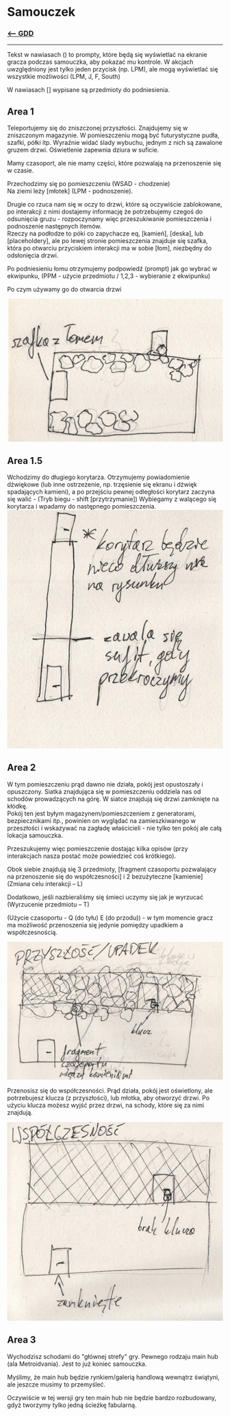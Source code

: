 # Samouczek
### [<-- GDD](../GDD.md)

---
Tekst w nawiasach () to prompty, które będą się wyświetlać na ekranie gracza podczas samouczka, aby pokazać mu kontrole. W akcjach uwzględniony jest tylko jeden przycisk (np. LPM), ale mogą wyświetlać się wszystkie możliwości (LPM, J, F, South)

W nawiasach [] wypisane są przedmioty do podniesienia.

## Area 1

Teleportujemy się do zniszczonej przyszłości. Znajdujemy się w zniszczonym magazynie. W pomieszczeniu mogą być futurystyczne pudła, szafki, półki itp. Wyraźnie widać ślady wybuchu, jednym z nich są zawalone gruzem drzwi. Oświetlenie zapewnia dziura w suficie.

Mamy czasoport, ale nie mamy części, które pozwalają na przenoszenie się w czasie.

Przechodzimy się po pomieszczeniu (WSAD - chodzenie)  
Na ziemi leży [młotek] (LPM - podnoszenie).  

Drugie co rzuca nam się w oczy to drzwi, które są oczywiście zablokowane, po interakcji z nimi dostajemy informację że potrzebujemy czegoś do odsunięcia gruzu - rozpoczynamy więc przeszukiwanie pomieszczenia i podnoszenie następnych itemów.  
Rzeczy na podłodze to póki co zapychacze eq, [kamień], [deska], lub [placeholdery], ale po lewej stronie pomieszczenia znajduje się szafka, która po otwarciu przyciskiem interakcji ma w sobie [łom], niezbędny do odsłonięcia drzwi.


Po podniesieniu łomu otrzymujemy podpowiedź (prompt) jak go wybrać w ekwipunku, (PPM - użycie przedmiotu / 1,2,3 - wybieranie z ekwipunku) 

Po czym używamy go do otwarcia drzwi  

![Alt text](../assets/szkice/samouczek/samouczek_szkic_1.jpg)

## Area 1.5

Wchodzimy do długiego korytarza. Otrzymujemy powiadomienie dźwiękowe (lub inne ostrzeżenie, np. trzęsienie się ekranu i dźwięk spadających kamieni), a po przejściu pewnej odległości korytarz zaczyna się walić - (Tryb biegu - shift [przytrzymanie])
Wybiegamy z walącego się korytarza i wpadamy do następnego pomieszczenia.
![Alt text](../assets/szkice/samouczek/samouczek_szkic_1.5.jpg)


## Area 2

W tym pomieszczeniu prąd dawno nie działa, pokój jest opustoszały i opuszczony. Siatka znajdująca się w pomieszczeniu oddziela nas od schodów prowadzących na górę. W siatce znajdują się drzwi zamknięte na kłódkę.  
Pokój ten jest byłym magazynem/pomieszczeniem z generatorami, bezpiecznikami itp., powinien on wyglądać na zamieszkiwanego w przeszłości i wskazywać na zagładę właścicieli - nie tylko ten pokój ale całą lokacja samouczka.   


Przeszukujemy więc pomieszczenie dostając kilka opisów (przy interakcjach nasza postać może powiedzieć coś krótkiego). 

Obok siebie znajdują się 3 przedmioty, [fragment czasoportu pozwalający na przenoszenie się do współczesności] i 2 bezużyteczne [kamienie] (Zmiana celu interakcji – L)

Dodatkowo, jeśli nazbieraliśmy się śmieci uczymy się jak je wyrzucać (Wyrzucenie przedmiotu – T)

(Użycie czasoportu - Q (do tyłu) E (do przodu)) - w tym momencie gracz ma możliwość przenoszenia się jedynie pomiędzy upadkiem a współczesnością.

![Alt text](../assets/szkice/samouczek/samouczek_szkic_2_upadek.jpg)


Przenosisz się do współczesności. Prąd działa, pokój jest oświetlony, ale potrzebujesz klucza (z przyszłości), lub młotka, aby otworzyć drzwi.
Po użyciu klucza możesz wyjść przez drzwi, na schody, które się za nimi znajdują.

![Alt text](../assets/szkice/samouczek/samouczek_szkic_2_teraz.jpg)

## Area 3

Wychodzisz schodami do "głównej strefy" gry. Pewnego rodzaju main hub (ala Metroidvania). Jest to już koniec samouczka.

Myślimy, że main hub będzie rynkiem/galerią handlową wewnątrz świątyni, ale jeszcze musimy to przemyśleć. 

Oczywiście w tej wersji gry ten main hub nie będzie bardzo rozbudowany, gdyż tworzymy tylko jedną ścieżkę fabularną.
